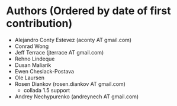 Authors (Ordered by date of first contribution)
===============================================

* Alejandro Conty Estevez (aconty AT gmail.com)
* Conrad Wong
* Jeff Terrace (jterrace AT gmail.com)
* Rehno Lindeque
* Dusan Maliarik
* Ewen Cheslack-Postava
* Ole Laursen
* Rosen Diankov (rosen.diankov AT gmail.com)
  * collada 1.5 support
* Andrey Nechypurenko (andreynech AT gmail.com)
